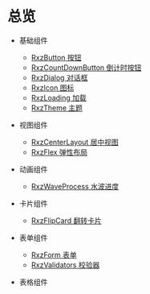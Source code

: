 # 总览

+ 基础组件
  
  + [RxzButton 按钮](./base/rxzbutton.html)
  + [RxzCountDownButton 倒计时按钮](./base/rxzcountdownbutton.html)
  + [RxzDialog 对话框](./base/rxzdialog.html)
  + [RxzIcon 图标](./base/rxzicon.html)
  + [RxzLoading 加载](./base/rxzloading.html)
  + [RxzTheme 主题](./base/rxztheme.html)

+ 视图组件
  
  + [RxzCenterLayout 居中视图](./layout/rxzcenterlayout.html)
  + [RxzFlex 弹性布局](./layout/rxzflex.html)

+ 动画组件
  
  + [RxzWaveProcess 水波进度](./animation/rxzwaveprocess.html)

+ 卡片组件
  
  + [RxzFlipCard 翻转卡片](./card/rxzflipcard.html)

+ 表单组件
  
  + [RxzForm 表单](./form/rxzform.html)
  + [RxzValidators 校验器](./form/rxzvalidators.html)

+ 表格组件